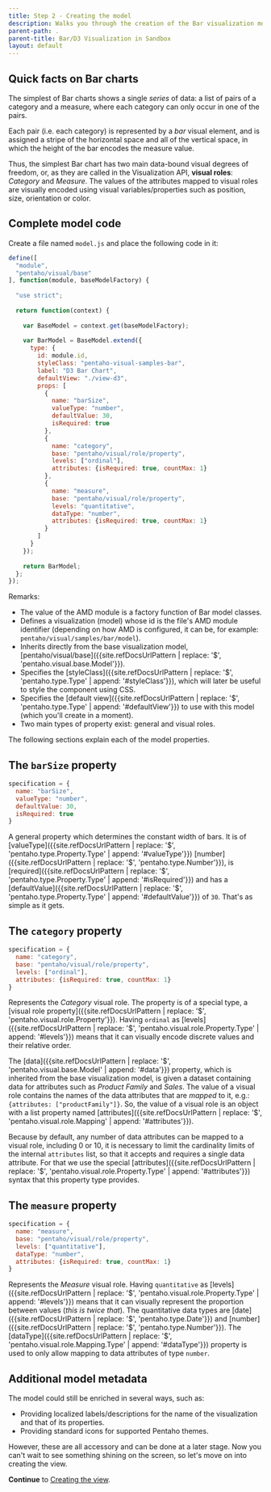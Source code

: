 ```yaml
---
title: Step 2 - Creating the model
description: Walks you through the creation of the Bar visualization model.
parent-path: .
parent-title: Bar/D3 Visualization in Sandbox
layout: default
---
```


## Quick facts on Bar charts

The simplest of Bar charts shows a single _series_ of data: 
a list of pairs of a category and a measure, where each category can only occur in one of the pairs.

Each pair (i.e. each category) is represented by a _bar_ visual element, 
and is assigned a stripe of the horizontal space and all of the vertical space, 
in which the height of the bar encodes the measure value.

Thus, the simplest Bar chart has two main data-bound visual degrees of freedom, or, 
as they are called in the Visualization API, **visual roles**: 
_Category_ and _Measure_.
The values of the attributes mapped to visual roles are visually encoded using visual variables/properties such as 
position, size, orientation or color.

## Complete model code

Create a file named `model.js` and place the following code in it:

```js
define([
  "module",
  "pentaho/visual/base"
], function(module, baseModelFactory) {
  
  "use strict";
  
  return function(context) {
    
    var BaseModel = context.get(baseModelFactory);
    
    var BarModel = BaseModel.extend({
      type: {
        id: module.id,
        styleClass: "pentaho-visual-samples-bar",
        label: "D3 Bar Chart",
        defaultView: "./view-d3",
        props: [
          {
            name: "barSize",
            valueType: "number",
            defaultValue: 30,
            isRequired: true
          },
          {
            name: "category",
            base: "pentaho/visual/role/property", 
            levels: ["ordinal"],
            attributes: {isRequired: true, countMax: 1}
          },
          {
            name: "measure",
            base: "pentaho/visual/role/property", 
            levels: "quantitative",
            dataType: "number",
            attributes: {isRequired: true, countMax: 1}
          }
        ]
      }
    });
    
    return BarModel;
  };
});
```

Remarks:
  - The value of the AMD module is a factory function of Bar model classes.
  - Defines a visualization (model) whose id is the file's AMD module identifier
    (depending on how AMD is configured, it can be, for example: `pentaho/visual/samples/bar/model`).
  - Inherits directly from the base visualization model, 
    [pentaho/visual/base]({{site.refDocsUrlPattern | replace: '$', 'pentaho.visual.base.Model'}}).
  - Specifies the [styleClass]({{site.refDocsUrlPattern | replace: '$', 'pentaho.type.Type' | append: '#styleClass'}}),
    which will later be useful to style the component using CSS.
  - Specifies the
    [default view]({{site.refDocsUrlPattern | replace: '$', 'pentaho.type.Type' | append: '#defaultView'}}) 
    to use with this model (which you'll create in a moment).
  - Two main types of property exist: general and visual roles.
  
The following sections explain each of the model properties.
  
## The `barSize` property

```js
specification = {
  name: "barSize",
  valueType: "number",
  defaultValue: 30,
  isRequired: true
}
```

A general property which determines the constant width of bars. 
It is of 
[valueType]({{site.refDocsUrlPattern | replace: '$', 'pentaho.type.Property.Type' | append: '#valueType'}})
[number]({{site.refDocsUrlPattern | replace: '$', 'pentaho.type.Number'}}), 
is [required]({{site.refDocsUrlPattern | replace: '$', 'pentaho.type.Property.Type' | append: '#isRequired'}}) and 
has a 
[defaultValue]({{site.refDocsUrlPattern | replace: '$', 'pentaho.type.Property.Type' | append: '#defaultValue'}}) 
of `30`.
That's as simple as it gets.

## The `category` property

```js
specification = {
  name: "category",
  base: "pentaho/visual/role/property",
  levels: ["ordinal"],
  attributes: {isRequired: true, countMax: 1}
}
```

Represents the _Category_ visual role.
The property is of a special type, 
a [visual role property]({{site.refDocsUrlPattern | replace: '$', 'pentaho.visual.role.Property'}}).
Having `ordinal` as 
[levels]({{site.refDocsUrlPattern | replace: '$', 'pentaho.visual.role.Property.Type' | append: '#levels'}})
means that it can visually encode discrete values 
and their relative order.

The [data]({{site.refDocsUrlPattern | replace: '$', 'pentaho.visual.base.Model' | append: '#data'}}) property, 
which is inherited from the base visualization model, 
is given a dataset containing data for attributes such as _Product Family_ and _Sales_.
The value of a visual role contains the names of the data attributes that are _mapped_ to it,
e.g.: `{attributes: ["productFamily"]}`. 
So, the value of a visual role is an object with a list property named 
[attributes]({{site.refDocsUrlPattern | replace: '$', 'pentaho.visual.role.Mapping' | append: '#attributes'}}).

Because by default, any number of data attributes can be mapped to a visual role, including 0 or 10, 
it is necessary to limit the cardinality limits of the internal `attributes` list, 
so that it accepts and requires a single data attribute.
For that we use the special 
[attributes]({{site.refDocsUrlPattern | replace: '$', 'pentaho.visual.role.Property.Type' | append: '#attributes'}})
syntax that this property type provides.

## The `measure` property

```js
specification = {
  name: "measure",
  base: "pentaho/visual/role/property",
  levels: ["quantitative"],
  dataType: "number",
  attributes: {isRequired: true, countMax: 1}
}
```

Represents the _Measure_ visual role. 
Having `quantitative` as 
[levels]({{site.refDocsUrlPattern | replace: '$', 'pentaho.visual.role.Property.Type' | append: '#levels'}})
means that it can visually represent the proportion between values (_this is twice that_).
The quantitative data types are 
[date]({{site.refDocsUrlPattern | replace: '$', 'pentaho.type.Date'}})
and 
[number]({{site.refDocsUrlPattern | replace: '$', 'pentaho.type.Number'}}).
The [dataType]({{site.refDocsUrlPattern | replace: '$', 'pentaho.visual.role.Mapping.Type' | append: '#dataType'}})
property is used to only allow mapping to data attributes of type `number`.

## Additional model metadata

The model could still be enriched in several ways, such as:

- Providing localized labels/descriptions for the name of the visualization and that of its properties.
- Providing standard icons for supported Pentaho themes.

However, these are all accessory and can be done at a later stage.
Now you can't wait to see something shining on the screen, so let's move on into creating the view.

**Continue** to [Creating the view](step3-view-creation).
